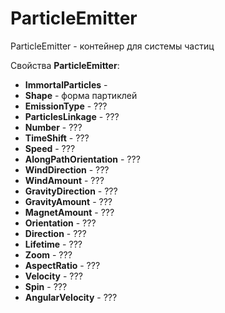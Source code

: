 # ParticleEmitter

ParticleEmitter - контейнер для системы частиц

Свойства **ParticleEmitter**:

* **ImmortalParticles** - 
* **Shape** - форма партиклей
* **EmissionType** - ???
* **ParticlesLinkage** - ???
* **Number** - ???
* **TimeShift** - ???
* **Speed** - ???
* **AlongPathOrientation** - ???
* **WindDirection** - ???
* **WindAmount** - ???
* **GravityDirection** - ???
* **GravityAmount** - ???
* **MagnetAmount** - ???
* **Orientation** - ???
* **Direction** - ???
* **Lifetime** - ???
* **Zoom** - ???
* **AspectRatio** - ???
* **Velocity** - ???
* **Spin** - ???
* **AngularVelocity** - ???
